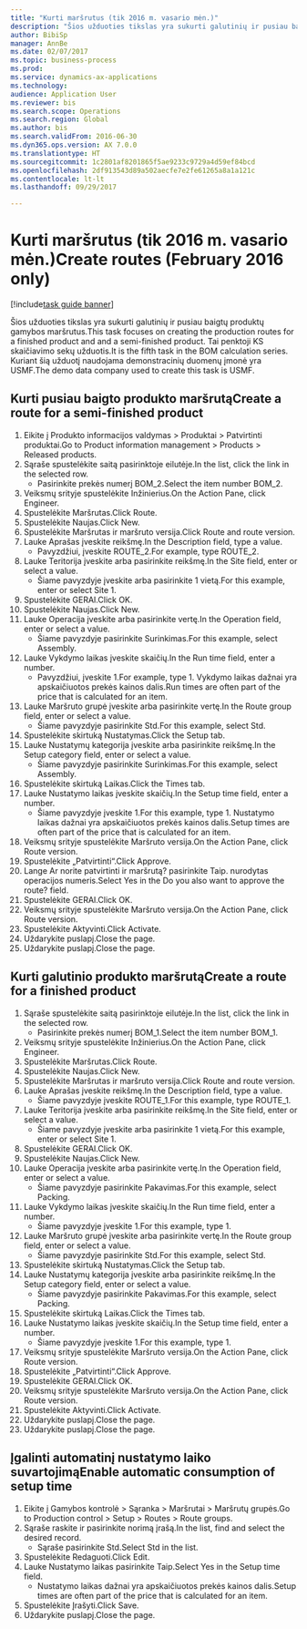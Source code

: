 ```yaml
--- 
title: "Kurti maršrutus (tik 2016 m. vasario mėn.)"
description: "Šios užduoties tikslas yra sukurti galutinių ir pusiau baigtų produktų gamybos maršrutus."
author: BibiSp
manager: AnnBe
ms.date: 02/07/2017
ms.topic: business-process
ms.prod: 
ms.service: dynamics-ax-applications
ms.technology: 
audience: Application User
ms.reviewer: bis
ms.search.scope: Operations
ms.search.region: Global
ms.author: bis
ms.search.validFrom: 2016-06-30
ms.dyn365.ops.version: AX 7.0.0
ms.translationtype: HT
ms.sourcegitcommit: 1c2801af8201865f5ae9233c9729a4d59ef84bcd
ms.openlocfilehash: 2df913543d89a502aecfe7e2fe61265a8a1a121c
ms.contentlocale: lt-lt
ms.lasthandoff: 09/29/2017

---
```

# <a name="create-routes-february-2016-only"></a><span data-ttu-id="58240-103">Kurti maršrutus (tik 2016 m. vasario mėn.)</span><span class="sxs-lookup"><span data-stu-id="58240-103">Create routes (February 2016 only)</span></span>

[!include[task guide banner](../../includes/task-guide-banner.md)]

<span data-ttu-id="58240-104">Šios užduoties tikslas yra sukurti galutinių ir pusiau baigtų produktų gamybos maršrutus.</span><span class="sxs-lookup"><span data-stu-id="58240-104">This task focuses on creating the production routes for a finished product and and a semi-finished product.</span></span> <span data-ttu-id="58240-105">Tai penktoji KS skaičiavimo sekų užduotis.</span><span class="sxs-lookup"><span data-stu-id="58240-105">It is the fifth task in the BOM calculation series.</span></span> <span data-ttu-id="58240-106">Kuriant šią užduotį naudojama demonstracinių duomenų įmonė yra USMF.</span><span class="sxs-lookup"><span data-stu-id="58240-106">The demo data company used to create this task is USMF.</span></span>


## <a name="create-a-route-for-a-semi-finished-product"></a><span data-ttu-id="58240-107">Kurti pusiau baigto produkto maršrutą</span><span class="sxs-lookup"><span data-stu-id="58240-107">Create a route for a semi-finished product</span></span>
1. <span data-ttu-id="58240-108">Eikite į Produkto informacijos valdymas > Produktai > Patvirtinti produktai.</span><span class="sxs-lookup"><span data-stu-id="58240-108">Go to Product information management > Products > Released products.</span></span>
2. <span data-ttu-id="58240-109">Sąraše spustelėkite saitą pasirinktoje eilutėje.</span><span class="sxs-lookup"><span data-stu-id="58240-109">In the list, click the link in the selected row.</span></span>
    * <span data-ttu-id="58240-110">Pasirinkite prekės numerį BOM_2.</span><span class="sxs-lookup"><span data-stu-id="58240-110">Select the item number BOM_2.</span></span>  
3. <span data-ttu-id="58240-111">Veiksmų srityje spustelėkite Inžinierius.</span><span class="sxs-lookup"><span data-stu-id="58240-111">On the Action Pane, click Engineer.</span></span>
4. <span data-ttu-id="58240-112">Spustelėkite Maršrutas.</span><span class="sxs-lookup"><span data-stu-id="58240-112">Click Route.</span></span>
5. <span data-ttu-id="58240-113">Spustelėkite Naujas.</span><span class="sxs-lookup"><span data-stu-id="58240-113">Click New.</span></span>
6. <span data-ttu-id="58240-114">Spustelėkite Maršrutas ir maršruto versija.</span><span class="sxs-lookup"><span data-stu-id="58240-114">Click Route and route version.</span></span>
7. <span data-ttu-id="58240-115">Lauke Aprašas įveskite reikšmę.</span><span class="sxs-lookup"><span data-stu-id="58240-115">In the Description field, type a value.</span></span>
    * <span data-ttu-id="58240-116">Pavyzdžiui, įveskite ROUTE_2.</span><span class="sxs-lookup"><span data-stu-id="58240-116">For example, type ROUTE_2.</span></span>  
8. <span data-ttu-id="58240-117">Lauke Teritorija įveskite arba pasirinkite reikšmę.</span><span class="sxs-lookup"><span data-stu-id="58240-117">In the Site field, enter or select a value.</span></span>
    * <span data-ttu-id="58240-118">Šiame pavyzdyje įveskite arba pasirinkite 1 vietą.</span><span class="sxs-lookup"><span data-stu-id="58240-118">For this example, enter or select Site 1.</span></span>  
9. <span data-ttu-id="58240-119">Spustelėkite GERAI.</span><span class="sxs-lookup"><span data-stu-id="58240-119">Click OK.</span></span>
10. <span data-ttu-id="58240-120">Spustelėkite Naujas.</span><span class="sxs-lookup"><span data-stu-id="58240-120">Click New.</span></span>
11. <span data-ttu-id="58240-121">Lauke Operacija įveskite arba pasirinkite vertę.</span><span class="sxs-lookup"><span data-stu-id="58240-121">In the Operation field, enter or select a value.</span></span>
    * <span data-ttu-id="58240-122">Šiame pavyzdyje pasirinkite Surinkimas.</span><span class="sxs-lookup"><span data-stu-id="58240-122">For this example, select Assembly.</span></span>  
12. <span data-ttu-id="58240-123">Lauke Vykdymo laikas įveskite skaičių.</span><span class="sxs-lookup"><span data-stu-id="58240-123">In the Run time field, enter a number.</span></span>
    * <span data-ttu-id="58240-124">Pavyzdžiui, įveskite 1.</span><span class="sxs-lookup"><span data-stu-id="58240-124">For example, type 1.</span></span> <span data-ttu-id="58240-125">Vykdymo laikas dažnai yra apskaičiuotos prekės kainos dalis.</span><span class="sxs-lookup"><span data-stu-id="58240-125">Run times are often part of the price that is calculated for an item.</span></span>  
13. <span data-ttu-id="58240-126">Lauke Maršruto grupė įveskite arba pasirinkite vertę.</span><span class="sxs-lookup"><span data-stu-id="58240-126">In the Route group field, enter or select a value.</span></span>
    * <span data-ttu-id="58240-127">Šiame pavyzdyje pasirinkite Std.</span><span class="sxs-lookup"><span data-stu-id="58240-127">For this example, select Std.</span></span>  
14. <span data-ttu-id="58240-128">Spustelėkite skirtuką Nustatymas.</span><span class="sxs-lookup"><span data-stu-id="58240-128">Click the Setup tab.</span></span>
15. <span data-ttu-id="58240-129">Lauke Nustatymų kategorija įveskite arba pasirinkite reikšmę.</span><span class="sxs-lookup"><span data-stu-id="58240-129">In the Setup category field, enter or select a value.</span></span>
    * <span data-ttu-id="58240-130">Šiame pavyzdyje pasirinkite Surinkimas.</span><span class="sxs-lookup"><span data-stu-id="58240-130">For this example, select Assembly.</span></span>  
16. <span data-ttu-id="58240-131">Spustelėkite skirtuką Laikas.</span><span class="sxs-lookup"><span data-stu-id="58240-131">Click the Times tab.</span></span>
17. <span data-ttu-id="58240-132">Lauke Nustatymo laikas įveskite skaičių.</span><span class="sxs-lookup"><span data-stu-id="58240-132">In the Setup time field, enter a number.</span></span>
    * <span data-ttu-id="58240-133">Šiame pavyzdyje įveskite 1.</span><span class="sxs-lookup"><span data-stu-id="58240-133">For this example, type 1.</span></span> <span data-ttu-id="58240-134">Nustatymo laikas dažnai yra apskaičiuotos prekės kainos dalis.</span><span class="sxs-lookup"><span data-stu-id="58240-134">Setup times are often part of the price that is calculated for an item.</span></span>  
18. <span data-ttu-id="58240-135">Veiksmų srityje spustelėkite Maršruto versija.</span><span class="sxs-lookup"><span data-stu-id="58240-135">On the Action Pane, click Route version.</span></span>
19. <span data-ttu-id="58240-136">Spustelėkite „Patvirtinti“.</span><span class="sxs-lookup"><span data-stu-id="58240-136">Click Approve.</span></span>
20. <span data-ttu-id="58240-137">Lange Ar norite patvirtinti ir maršrutą? pasirinkite Taip. nurodytas operacijos numeris.</span><span class="sxs-lookup"><span data-stu-id="58240-137">Select Yes in the Do you also want to approve the route? field.</span></span>
21. <span data-ttu-id="58240-138">Spustelėkite GERAI.</span><span class="sxs-lookup"><span data-stu-id="58240-138">Click OK.</span></span>
22. <span data-ttu-id="58240-139">Veiksmų srityje spustelėkite Maršruto versija.</span><span class="sxs-lookup"><span data-stu-id="58240-139">On the Action Pane, click Route version.</span></span>
23. <span data-ttu-id="58240-140">Spustelėkite Aktyvinti.</span><span class="sxs-lookup"><span data-stu-id="58240-140">Click Activate.</span></span>
24. <span data-ttu-id="58240-141">Uždarykite puslapį.</span><span class="sxs-lookup"><span data-stu-id="58240-141">Close the page.</span></span>
25. <span data-ttu-id="58240-142">Uždarykite puslapį.</span><span class="sxs-lookup"><span data-stu-id="58240-142">Close the page.</span></span>

## <a name="create-a-route-for-a-finished-product"></a><span data-ttu-id="58240-143">Kurti galutinio produkto maršrutą</span><span class="sxs-lookup"><span data-stu-id="58240-143">Create a route for a finished product</span></span>
1. <span data-ttu-id="58240-144">Sąraše spustelėkite saitą pasirinktoje eilutėje.</span><span class="sxs-lookup"><span data-stu-id="58240-144">In the list, click the link in the selected row.</span></span>
    * <span data-ttu-id="58240-145">Pasirinkite prekės numerį BOM_1.</span><span class="sxs-lookup"><span data-stu-id="58240-145">Select the item number BOM_1.</span></span>  
2. <span data-ttu-id="58240-146">Veiksmų srityje spustelėkite Inžinierius.</span><span class="sxs-lookup"><span data-stu-id="58240-146">On the Action Pane, click Engineer.</span></span>
3. <span data-ttu-id="58240-147">Spustelėkite Maršrutas.</span><span class="sxs-lookup"><span data-stu-id="58240-147">Click Route.</span></span>
4. <span data-ttu-id="58240-148">Spustelėkite Naujas.</span><span class="sxs-lookup"><span data-stu-id="58240-148">Click New.</span></span>
5. <span data-ttu-id="58240-149">Spustelėkite Maršrutas ir maršruto versija.</span><span class="sxs-lookup"><span data-stu-id="58240-149">Click Route and route version.</span></span>
6. <span data-ttu-id="58240-150">Lauke Aprašas įveskite reikšmę.</span><span class="sxs-lookup"><span data-stu-id="58240-150">In the Description field, type a value.</span></span>
    * <span data-ttu-id="58240-151">Šiame pavyzdyje įveskite ROUTE_1.</span><span class="sxs-lookup"><span data-stu-id="58240-151">For this example, type ROUTE_1.</span></span>  
7. <span data-ttu-id="58240-152">Lauke Teritorija įveskite arba pasirinkite reikšmę.</span><span class="sxs-lookup"><span data-stu-id="58240-152">In the Site field, enter or select a value.</span></span>
    * <span data-ttu-id="58240-153">Šiame pavyzdyje įveskite arba pasirinkite 1 vietą.</span><span class="sxs-lookup"><span data-stu-id="58240-153">For this example, enter or select Site 1.</span></span>  
8. <span data-ttu-id="58240-154">Spustelėkite GERAI.</span><span class="sxs-lookup"><span data-stu-id="58240-154">Click OK.</span></span>
9. <span data-ttu-id="58240-155">Spustelėkite Naujas.</span><span class="sxs-lookup"><span data-stu-id="58240-155">Click New.</span></span>
10. <span data-ttu-id="58240-156">Lauke Operacija įveskite arba pasirinkite vertę.</span><span class="sxs-lookup"><span data-stu-id="58240-156">In the Operation field, enter or select a value.</span></span>
    * <span data-ttu-id="58240-157">Šiame pavyzdyje pasirinkite Pakavimas.</span><span class="sxs-lookup"><span data-stu-id="58240-157">For this example, select Packing.</span></span>  
11. <span data-ttu-id="58240-158">Lauke Vykdymo laikas įveskite skaičių.</span><span class="sxs-lookup"><span data-stu-id="58240-158">In the Run time field, enter a number.</span></span>
    * <span data-ttu-id="58240-159">Šiame pavyzdyje įveskite 1.</span><span class="sxs-lookup"><span data-stu-id="58240-159">For this example, type 1.</span></span>  
12. <span data-ttu-id="58240-160">Lauke Maršruto grupė įveskite arba pasirinkite vertę.</span><span class="sxs-lookup"><span data-stu-id="58240-160">In the Route group field, enter or select a value.</span></span>
    * <span data-ttu-id="58240-161">Šiame pavyzdyje pasirinkite Std.</span><span class="sxs-lookup"><span data-stu-id="58240-161">For this example, select Std.</span></span>  
13. <span data-ttu-id="58240-162">Spustelėkite skirtuką Nustatymas.</span><span class="sxs-lookup"><span data-stu-id="58240-162">Click the Setup tab.</span></span>
14. <span data-ttu-id="58240-163">Lauke Nustatymų kategorija įveskite arba pasirinkite reikšmę.</span><span class="sxs-lookup"><span data-stu-id="58240-163">In the Setup category field, enter or select a value.</span></span>
    * <span data-ttu-id="58240-164">Šiame pavyzdyje pasirinkite Pakavimas.</span><span class="sxs-lookup"><span data-stu-id="58240-164">For this example, select Packing.</span></span>  
15. <span data-ttu-id="58240-165">Spustelėkite skirtuką Laikas.</span><span class="sxs-lookup"><span data-stu-id="58240-165">Click the Times tab.</span></span>
16. <span data-ttu-id="58240-166">Lauke Nustatymo laikas įveskite skaičių.</span><span class="sxs-lookup"><span data-stu-id="58240-166">In the Setup time field, enter a number.</span></span>
    * <span data-ttu-id="58240-167">Šiame pavyzdyje įveskite 1.</span><span class="sxs-lookup"><span data-stu-id="58240-167">For this example, type 1.</span></span>  
17. <span data-ttu-id="58240-168">Veiksmų srityje spustelėkite Maršruto versija.</span><span class="sxs-lookup"><span data-stu-id="58240-168">On the Action Pane, click Route version.</span></span>
18. <span data-ttu-id="58240-169">Spustelėkite „Patvirtinti“.</span><span class="sxs-lookup"><span data-stu-id="58240-169">Click Approve.</span></span>
19. <span data-ttu-id="58240-170">Spustelėkite GERAI.</span><span class="sxs-lookup"><span data-stu-id="58240-170">Click OK.</span></span>
20. <span data-ttu-id="58240-171">Veiksmų srityje spustelėkite Maršruto versija.</span><span class="sxs-lookup"><span data-stu-id="58240-171">On the Action Pane, click Route version.</span></span>
21. <span data-ttu-id="58240-172">Spustelėkite Aktyvinti.</span><span class="sxs-lookup"><span data-stu-id="58240-172">Click Activate.</span></span>
22. <span data-ttu-id="58240-173">Uždarykite puslapį.</span><span class="sxs-lookup"><span data-stu-id="58240-173">Close the page.</span></span>
23. <span data-ttu-id="58240-174">Uždarykite puslapį.</span><span class="sxs-lookup"><span data-stu-id="58240-174">Close the page.</span></span>

## <a name="enable-automatic-consumption-of-setup-time"></a><span data-ttu-id="58240-175">Įgalinti automatinį nustatymo laiko suvartojimą</span><span class="sxs-lookup"><span data-stu-id="58240-175">Enable automatic consumption of setup time</span></span>
1. <span data-ttu-id="58240-176">Eikite į Gamybos kontrolė > Sąranka > Maršrutai > Maršrutų grupės.</span><span class="sxs-lookup"><span data-stu-id="58240-176">Go to Production control > Setup > Routes > Route groups.</span></span>
2. <span data-ttu-id="58240-177">Sąraše raskite ir pasirinkite norimą įrašą.</span><span class="sxs-lookup"><span data-stu-id="58240-177">In the list, find and select the desired record.</span></span>
    * <span data-ttu-id="58240-178">Sąraše pasirinkite Std.</span><span class="sxs-lookup"><span data-stu-id="58240-178">Select Std in the list.</span></span>  
3. <span data-ttu-id="58240-179">Spustelėkite Redaguoti.</span><span class="sxs-lookup"><span data-stu-id="58240-179">Click Edit.</span></span>
4. <span data-ttu-id="58240-180">Lauke Nustatymo laikas pasirinkite Taip.</span><span class="sxs-lookup"><span data-stu-id="58240-180">Select Yes in the Setup time field.</span></span>
    * <span data-ttu-id="58240-181">Nustatymo laikas dažnai yra apskaičiuotos prekės kainos dalis.</span><span class="sxs-lookup"><span data-stu-id="58240-181">Setup times are often part of the price that is calculated for an item.</span></span>  
5. <span data-ttu-id="58240-182">Spustelėkite Įrašyti.</span><span class="sxs-lookup"><span data-stu-id="58240-182">Click Save.</span></span>
6. <span data-ttu-id="58240-183">Uždarykite puslapį.</span><span class="sxs-lookup"><span data-stu-id="58240-183">Close the page.</span></span>



